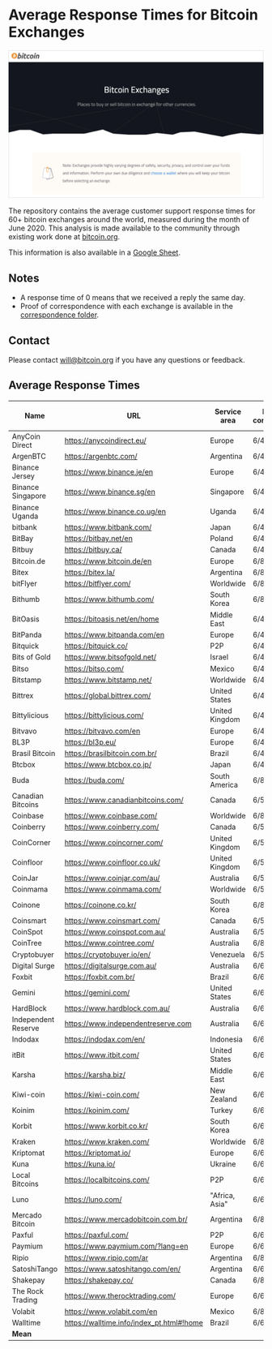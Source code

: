 # Average Response Times for Bitcoin Exchanges

![bitcoin_exchanges](bitcoin_exchanges.png)

The repository contains the average customer support response times for 60+
bitcoin exchanges around the world, measured during the month of June 2020. This
analysis is made available to the community through existing work done at
[bitcoin.org](https://bitcoin.org/).

This information is also available in a [Google Sheet](https://docs.google.com/spreadsheets/d/1k90K6aCj9MMQZjDoMbQsG5_B7MZ4YHkCg_gmtP1G_ag/edit?usp=sharing).

## Notes

+ A response time of 0 means that we received a reply the same day.
+ Proof of correspondence with each exchange is available in the [correspondence folder](https://github.com/wbnns/average-response-time-bitcoin-exchanges/tree/master/correspondence).

## Contact

Please contact [will@bitcoin.org](mailto:will@bitcoin.org) if you have any
questions or feedback.

## Average Response Times

| Name                | URL                                       | Service area   | Date contacted | Response time (days) | 
|---------------------|-------------------------------------------|----------------|----------------|----------------------| 
| AnyCoin Direct      | https://anycoindirect.eu/                 | Europe         | 6/4/2020       | 1                    | 
| ArgenBTC            | https://argenbtc.com/                     | Argentina      | 6/4/2020       | 0                    | 
| Binance Jersey      | https://www.binance.je/en                 | Europe         | 6/4/2020       | 1                    | 
| Binance Singapore   | https://www.binance.sg/en                 | Singapore      | 6/4/2020       | 1                    | 
| Binance Uganda      | https://www.binance.co.ug/en              | Uganda         | 6/4/2020       | 1                    | 
| bitbank             | https://www.bitbank.com/                  | Japan          | 6/4/2020       | 1                    | 
| BitBay              | https://bitbay.net/en                     | Poland         | 6/4/2020       | 1                    | 
| Bitbuy              | https://bitbuy.ca/                        | Canada         | 6/4/2020       | 1                    | 
| Bitcoin.de          | https://www.bitcoin.de/en                 | Europe         | 6/8/2020       | 0                    | 
| Bitex               | https://bitex.la/                         | Argentina      | 6/8/2020       | 11                   | 
| bitFlyer            | https://bitflyer.com/                     | Worldwide      | 6/8/2020       | 0                    | 
| Bithumb             | https://www.bithumb.com/                  | South Korea    | 6/8/2020       | 5                    | 
| BitOasis            | https://bitoasis.net/en/home              | Middle East    | 6/4/2020       | 1                    | 
| BitPanda            | https://www.bitpanda.com/en               | Europe         | 6/4/2020       | 1                    | 
| Bitquick            | https://bitquick.co/                      | P2P            | 6/4/2020       | 1                    | 
| Bits of Gold        | https://www.bitsofgold.net/               | Israel         | 6/4/2020       | 3                    | 
| Bitso               | https://bitso.com/                        | Mexico         | 6/4/2020       | 8                    | 
| Bitstamp            | https://www.bitstamp.net/                 | Worldwide      | 6/4/2020       | 1                    | 
| Bittrex             | https://global.bittrex.com/               | United States  | 6/4/2020       | 1                    | 
| Bittylicious        | https://bittylicious.com/                 | United Kingdom | 6/4/2020       | 1                    | 
| Bitvavo             | https://bitvavo.com/en                    | Europe         | 6/4/2020       | 1                    | 
| BL3P                | https://bl3p.eu/                          | Europe         | 6/4/2020       | 1                    | 
| Brasil Bitcoin      | https://brasilbitcoin.com.br/             | Brazil         | 6/4/2020       | 1                    | 
| Btcbox              | https://www.btcbox.co.jp/                 | Japan          | 6/4/2020       | 1                    | 
| Buda                | https://buda.com/                         | South America  | 6/8/2020       | 0                    | 
| Canadian Bitcoins   | https://www.canadianbitcoins.com/         | Canada         | 6/5/2020       | 0                    | 
| Coinbase            | https://www.coinbase.com/                 | Worldwide      | 6/8/2020       | 0                    | 
| Coinberry           | https://www.coinberry.com/                | Canada         | 6/5/2020       | 0                    | 
| CoinCorner          | https://www.coincorner.com/               | United Kingdom | 6/5/2020       | 0                    | 
| Coinfloor           | https://www.coinfloor.co.uk/              | United Kingdom | 6/5/2020       | 4                    | 
| CoinJar             | https://www.coinjar.com/au/               | Australia      | 6/5/2020       | 3                    | 
| Coinmama            | https://www.coinmama.com/                 | Worldwide      | 6/5/2020       | 0                    | 
| Coinone             | https://coinone.co.kr/                    | South Korea    | 6/8/2020       | 2                    | 
| Coinsmart           | https://www.coinsmart.com/                | Canada         | 6/5/2020       | 0                    | 
| CoinSpot            | https://www.coinspot.com.au/              | Australia      | 6/5/2020       | 1                    | 
| CoinTree            | https://www.cointree.com/                 | Australia      | 6/8/2020       | 2                    | 
| Cryptobuyer         | https://cryptobuyer.io/en/                | Venezuela      | 6/5/2020       | 2                    | 
| Digital Surge       | https://digitalsurge.com.au/              | Australia      | 6/6/2020       | 1                    | 
| Foxbit              | https://foxbit.com.br/                    | Brazil         | 6/6/2020       | 2                    | 
| Gemini              | https://gemini.com/                       | United States  | 6/6/2020       | 0                    | 
| HardBlock           | https://www.hardblock.com.au/             | Australia      | 6/6/2020       | 1                    | 
| Independent Reserve | https://www.independentreserve.com        | Australia      | 6/6/2020       | 0                    | 
| Indodax             | https://indodax.com/en/                   | Indonesia      | 6/6/2020       | 0                    | 
| itBit               | https://www.itbit.com/                    | United States  | 6/6/2020       | 2                    | 
| Karsha              | https://karsha.biz/                       | Middle East    | 6/6/2020       | 0                    | 
| Kiwi-coin           | https://kiwi-coin.com/                    | New Zealand    | 6/6/2020       | 1                    | 
| Koinim              | https://koinim.com/                       | Turkey         | 6/6/2020       | 0                    | 
| Korbit              | https://www.korbit.co.kr/                 | South Korea    | 6/6/2020       | 2                    | 
| Kraken              | https://www.kraken.com/                   | Worldwide      | 6/8/2020       | 0                    | 
| Kriptomat           | https://kriptomat.io/                     | Europe         | 6/6/2020       | 0                    | 
| Kuna                | https://kuna.io/                          | Ukraine        | 6/6/2020       | 0                    | 
| Local Bitcoins      | https://localbitcoins.com/                | P2P            | 6/6/2020       | 3                    | 
| Luno                | https://luno.com/                         | "Africa, Asia" | 6/6/2020       | 5                    | 
| Mercado Bitcoin     | https://www.mercadobitcoin.com.br/        | Argentina      | 6/8/2020       | 0                    | 
| Paxful              | https://paxful.com/                       | P2P            | 6/6/2020       | 1                    | 
| Paymium             | https://www.paymium.com/?lang=en          | Europe         | 6/6/2020       | 2                    | 
| Ripio               | https://www.ripio.com/ar                  | Argentina      | 6/8/2020       | 11                   | 
| SatoshiTango        | https://www.satoshitango.com/en/          | Argentina      | 6/6/2020       | 6                    | 
| Shakepay            | https://shakepay.co/                      | Canada         | 6/8/2020       | 0                    | 
| The Rock Trading    | https://www.therocktrading.com/           | Europe         | 6/6/2020       | 0                    | 
| Volabit             | https://www.volabit.com/en                | Mexico         | 6/8/2020       | 4                    | 
| Walltime            | https://walltime.info/index_pt.html#!home | Brazil         | 6/6/2020       | 2                    | 
| **Mean**            |                                           |                |                | **1.63**             | 

